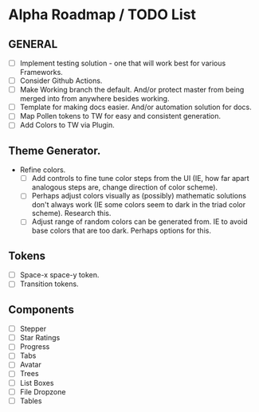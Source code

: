 # Alpha Roadmap / TODO List

## GENERAL

- [ ] Implement testing solution - one that will work best for various Frameworks.
- [ ] Consider Github Actions.
- [ ] Make Working branch the default. And/or protect master from being merged into from anywhere besides working.
- [ ] Template for making docs easier. And/or automation solution for docs.
- [ ] Map Pollen tokens to TW for easy and consistent generation.
- [ ] Add Colors to TW via Plugin.

## Theme Generator.

- Refine colors.
  - [ ] Add controls to fine tune color steps from the UI (IE, how far apart analogous steps are, change direction of color scheme).
  - [ ] Perhaps adjust colors visually as (possibly) mathematic solutions don't always work (IE some colors seem to dark in the triad color scheme). Research this.
  - [ ] Adjust range of random colors can be generated from. IE to avoid base colors that are too dark. Perhaps options for this.

## Tokens

- [ ] Space-x space-y token.
- [ ] Transition tokens.

## Components

- [ ] Stepper
- [ ] Star Ratings
- [ ] Progress
- [ ] Tabs
- [ ] Avatar
- [ ] Trees
- [ ] List Boxes
- [ ] File Dropzone
- [ ] Tables
